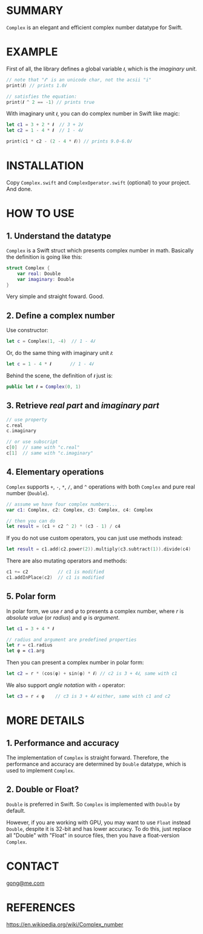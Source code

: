 # SUMMARY

`Complex` is an elegant and efficient complex number datatype for Swift. 

# EXAMPLE

First of all, the library defines a global variable `𝒊`, which is the *imaginary unit*.

```swift
// note that "𝒊" is an unicode char, not the acsii "i"
print(𝒊) // prints 1.0𝒊

// satisfies the equation:
print(𝒊 ^ 2 == -1) // prints true
```

With imaginary unit `𝒊`, you can do complex number in Swift like magic:

```swift
let c1 = 3 + 2 * 𝒊  // 3 + 2𝒊
let c2 = 1 - 4 * 𝒊  // 1 - 4𝒊

print(c1 * c2 - (2 - 4 * 𝒊)) // prints 9.0-6.0𝒊
```

# INSTALLATION

Copy `Complex.swift` and `ComplexOperator.swift` (optional) to your project. And done.

# HOW TO USE

## 1. Understand the datatype

`Complex` is a Swift struct which presents complex number in math. Basically the definition is going like this:

```swift
struct Complex {
    var real: Double
    var imaginary: Double
}
```

Very simple and straight foward. Good.

## 2. Define a complex number

Use constructor:

```swift
let c = Complex(1, -4)  // 1 - 4𝒊
```

Or, do the same thing with imaginary unit `𝒊`:

```swift
let c = 1 - 4 * 𝒊       // 1 - 4𝒊
```

Behind the scene, the definition of `𝒊` just is:

```swift
public let 𝒊 = Complex(0, 1)
```

## 3. Retrieve *real part* and *imaginary part*

```swift
// use property
c.real
c.imaginary

// or use subscript
c[0]  // same with "c.real"
c[1]  // same with "c.imaginary"
```

## 4. Elementary operations

`Complex` supports `+`, `-`, `*`, `/`, and `^` operations with both `Complex` and pure real number (`Double`).

```swift
// assume we have four complex numbers...
var c1: Complex, c2: Complex, c3: Complex, c4: Complex

// then you can do
let result = (c1 + c2 ^ 2) * (c3 - 1) / c4
```

If you do not use custom operators, you can just use methods instead:

```swift
let result = c1.add(c2.power(2)).multiply(c3.subtract(1)).divide(c4)
```

There are also mutating operators and methods:

```swift
c1 += c2           // c1 is modified
c1.addInPlace(c2)  // c1 is modified
```

## 5. Polar form

In polar form, we use *r* and *φ* to presents a complex number, where *r* is *absolute value* (or *radius*) and *φ* is *argument*.

```swift
let c1 = 3 + 4 * 𝒊

// radius and argument are predefined properties
let r = c1.radius
let φ = c1.arg
```

Then you can present a complex number in polar form:

```swift
let c2 = r * (cos(φ) + sin(φ) * 𝒊) // c2 is 3 + 4𝒊, same with c1
```

We also support *angle notation* with `∠` operator:

```swift
let c3 = r ∠ φ    // c3 is 3 + 4𝒊 either, same with c1 and c2
```

# MORE DETAILS

## 1. Performance and accuracy

The implementation of `Complex` is straight forward. Therefore, the performance and accuracy are determined by `Double` datatype, which is used to implement `Complex`.

## 2. Double or Float?

`Double` is preferred in Swift. So `Complex` is implemented with `Double` by default.

However, if you are working with GPU, you may want to use `Float` instead `Double`, despite it is 32-bit and has lower accuracy. To do this, just replace all "Double" with "Float" in source files, then you have a float-version `Complex`.

# CONTACT

gong@me.com

# REFERENCES

https://en.wikipedia.org/wiki/Complex_number

